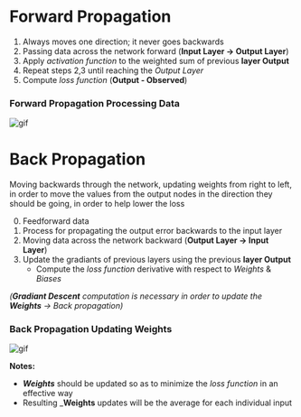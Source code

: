 
# Forward Propagation
 1. Always moves one direction; it never goes backwards
 2. Passing data across the network forward (__Input Layer -> Output Layer__)
 3. Apply *activation function* to the weighted sum of previous __layer Output__ 
 5. Repeat steps 2,3 until reaching the *Output Layer*
 4. Compute *loss function* (__Output - Observed__)

### Forward Propagation Processing Data
![gif](https://miro.medium.com/max/1200/1*kmDpcV6lVVMjuREj-ovC_g.gif)


# Back Propagation
Moving backwards through the network, updating weights from right to left, in order to move the values from the output nodes in the direction they should be going, in order to help lower the loss

 0. Feedforward data
 1. Process for propagating the output error backwards to the input layer
 2. Moving data across the network backward (__Output Layer -> Input Layer__)
 3. Update the gradiants of previous layers using the previous __layer Output__
    - Compute the *loss function* derivative with respect to *Weights* & *Biases*

*(__Gradiant Descent__ computation is necessary in order to update the __Weights__ -> Back propagation)*

### Back Propagation Updating Weights
![gif](https://hsto.org/files/627/6e1/d36/6276e1d365ba4f8497cd41fb110d7619.gif)


__Notes:__
 - ___Weights___ should be updated so as to minimize the *loss function* in an effective way
 - Resulting ___Weights__ updates will be the average for each individual input



